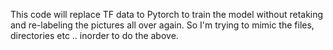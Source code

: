 This code will replace TF data to Pytorch to train the model without retaking and re-labeling the pictures all over again.
So I'm trying to mimic the files, directories etc .. inorder to do the above.
